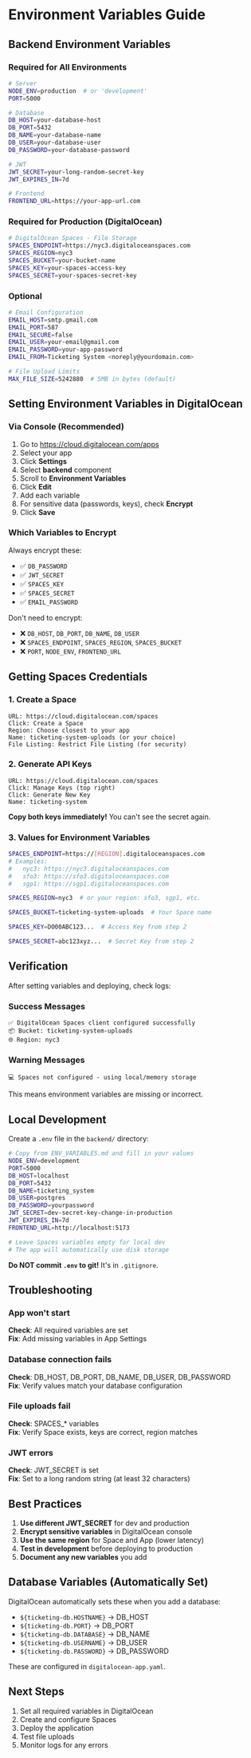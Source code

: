 # Environment Variables Guide

## Backend Environment Variables

### Required for All Environments

```bash
# Server
NODE_ENV=production  # or 'development'
PORT=5000

# Database
DB_HOST=your-database-host
DB_PORT=5432
DB_NAME=your-database-name
DB_USER=your-database-user
DB_PASSWORD=your-database-password

# JWT
JWT_SECRET=your-long-random-secret-key
JWT_EXPIRES_IN=7d

# Frontend
FRONTEND_URL=https://your-app-url.com
```

### Required for Production (DigitalOcean)

```bash
# DigitalOcean Spaces - File Storage
SPACES_ENDPOINT=https://nyc3.digitaloceanspaces.com
SPACES_REGION=nyc3
SPACES_BUCKET=your-bucket-name
SPACES_KEY=your-spaces-access-key
SPACES_SECRET=your-spaces-secret-key
```

### Optional

```bash
# Email Configuration
EMAIL_HOST=smtp.gmail.com
EMAIL_PORT=587
EMAIL_SECURE=false
EMAIL_USER=your-email@gmail.com
EMAIL_PASSWORD=your-app-password
EMAIL_FROM=Ticketing System <noreply@yourdomain.com>

# File Upload Limits
MAX_FILE_SIZE=5242880  # 5MB in bytes (default)
```

## Setting Environment Variables in DigitalOcean

### Via Console (Recommended)

1. Go to https://cloud.digitalocean.com/apps
2. Select your app
3. Click **Settings**
4. Select **backend** component
5. Scroll to **Environment Variables**
6. Click **Edit**
7. Add each variable
8. For sensitive data (passwords, keys), check **Encrypt**
9. Click **Save**

### Which Variables to Encrypt

Always encrypt these:
- ✅ `DB_PASSWORD`
- ✅ `JWT_SECRET`
- ✅ `SPACES_KEY`
- ✅ `SPACES_SECRET`
- ✅ `EMAIL_PASSWORD`

Don't need to encrypt:
- ❌ `DB_HOST`, `DB_PORT`, `DB_NAME`, `DB_USER`
- ❌ `SPACES_ENDPOINT`, `SPACES_REGION`, `SPACES_BUCKET`
- ❌ `PORT`, `NODE_ENV`, `FRONTEND_URL`

## Getting Spaces Credentials

### 1. Create a Space

```
URL: https://cloud.digitalocean.com/spaces
Click: Create a Space
Region: Choose closest to your app
Name: ticketing-system-uploads (or your choice)
File Listing: Restrict File Listing (for security)
```

### 2. Generate API Keys

```
URL: https://cloud.digitalocean.com/spaces
Click: Manage Keys (top right)
Click: Generate New Key
Name: ticketing-system
```

**Copy both keys immediately!** You can't see the secret again.

### 3. Values for Environment Variables

```bash
SPACES_ENDPOINT=https://[REGION].digitaloceanspaces.com
# Examples:
#   nyc3: https://nyc3.digitaloceanspaces.com
#   sfo3: https://sfo3.digitaloceanspaces.com
#   sgp1: https://sgp1.digitaloceanspaces.com

SPACES_REGION=nyc3  # or your region: sfo3, sgp1, etc.

SPACES_BUCKET=ticketing-system-uploads  # Your Space name

SPACES_KEY=DO00ABC123...  # Access Key from step 2

SPACES_SECRET=abc123xyz...  # Secret Key from step 2
```

## Verification

After setting variables and deploying, check logs:

### Success Messages

```
✅ DigitalOcean Spaces client configured successfully
📦 Bucket: ticketing-system-uploads
🌐 Region: nyc3
```

### Warning Messages

```
💻 Spaces not configured - using local/memory storage
```
This means environment variables are missing or incorrect.

## Local Development

Create a `.env` file in the `backend/` directory:

```bash
# Copy from ENV_VARIABLES.md and fill in your values
NODE_ENV=development
PORT=5000
DB_HOST=localhost
DB_PORT=5432
DB_NAME=ticketing_system
DB_USER=postgres
DB_PASSWORD=yourpassword
JWT_SECRET=dev-secret-key-change-in-production
JWT_EXPIRES_IN=7d
FRONTEND_URL=http://localhost:5173

# Leave Spaces variables empty for local dev
# The app will automatically use disk storage
```

**Do NOT commit `.env` to git!** It's in `.gitignore`.

## Troubleshooting

### App won't start

**Check**: All required variables are set  
**Fix**: Add missing variables in App Settings

### Database connection fails

**Check**: DB_HOST, DB_PORT, DB_NAME, DB_USER, DB_PASSWORD  
**Fix**: Verify values match your database configuration

### File uploads fail

**Check**: SPACES_* variables  
**Fix**: Verify Space exists, keys are correct, region matches

### JWT errors

**Check**: JWT_SECRET is set  
**Fix**: Set to a long random string (at least 32 characters)

## Best Practices

1. **Use different JWT_SECRET** for dev and production
2. **Encrypt sensitive variables** in DigitalOcean console
3. **Use the same region** for Space and App (lower latency)
4. **Test in development** before deploying to production
5. **Document any new variables** you add

## Database Variables (Automatically Set)

DigitalOcean automatically sets these when you add a database:
- `${ticketing-db.HOSTNAME}` → DB_HOST
- `${ticketing-db.PORT}` → DB_PORT
- `${ticketing-db.DATABASE}` → DB_NAME
- `${ticketing-db.USERNAME}` → DB_USER
- `${ticketing-db.PASSWORD}` → DB_PASSWORD

These are configured in `digitalocean-app.yaml`.

## Next Steps

1. Set all required variables in DigitalOcean
2. Create and configure Spaces
3. Deploy the application
4. Test file uploads
5. Monitor logs for any errors

